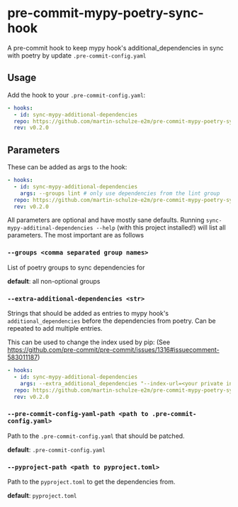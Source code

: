 # pre-commit-mypy-poetry-sync-hook
A pre-commit hook to keep mypy hook's additional_dependencies in sync with poetry by update `.pre-commit-config.yaml`

## Usage

Add the hook to your `.pre-commit-config.yaml`:

```yaml
- hooks:
  - id: sync-mypy-additional-dependencies
  repo: https://github.com/martin-schulze-e2m/pre-commit-mypy-poetry-sync-hook
  rev: v0.2.0
```

## Parameters

These can be added as args to the hook:

```yaml
- hooks:
  - id: sync-mypy-additional-dependencies
    args: --groups lint # only use dependencies from the lint group
  repo: https://github.com/martin-schulze-e2m/pre-commit-mypy-poetry-sync-hook
  rev: v0.2.0
```

All parameters are optional and have mostly sane defaults.
Running `sync-mypy-additinal-dependencies --help` (with this project installed!) will list all parameters.
The most important are as follows

### `--groups <comma separated group names>`

List of poetry groups to sync dependencies for

**default**: all non-optional groups

### `--extra-additional-dependencies <str>`

Strings that should be added as entries to mypy hook's `additional_dependencies` before the dependencies from poetry.
Can be repeated to add multiple entries.

This can be used to change the index used by pip: (See https://github.com/pre-commit/pre-commit/issues/1316#issuecomment-583011187)

```yaml
- hooks:
  - id: sync-mypy-additional-dependencies
    args: --extra_additional_dependencies "--index-url=<your private index>"
  repo: https://github.com/martin-schulze-e2m/pre-commit-mypy-poetry-sync-hook
  rev: v0.2.0
```

### `--pre-commit-config-yaml-path <path to .pre-commit-config.yaml>`

Path to the `.pre-commit-config.yaml` that should be patched.

**default**: `.pre-commit-config.yaml`

### `--pyproject-path <path to pyproject.toml>`

Path to the `pyproject.toml` to get the dependencies from.

**default**: `pyproject.toml`
